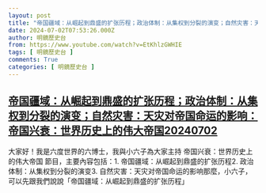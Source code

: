 ```yaml
---
layout: post
title: "帝国疆域：从崛起到鼎盛的扩张历程；政治体制：从集权到分裂的演变；自然灾害：天灾对帝国命运的影响：帝国兴衰：世界历史上的伟大帝国20240702"
date: 2024-07-02T07:53:26.000Z
author: 明鏡歷史台
from: https://www.youtube.com/watch?v=EtKhlzGWHIE
tags: [ 明鏡歷史台 ]
comments: True
categories: [ 明鏡歷史台 ]
---
```

<!--1719906806000-->
[帝国疆域：从崛起到鼎盛的扩张历程；政治体制：从集权到分裂的演变；自然灾害：天灾对帝国命运的影响：帝国兴衰：世界历史上的伟大帝国20240702](https://www.youtube.com/watch?v=EtKhlzGWHIE)
------

<div>
大家好！我是六度世界的六博士，我與小六子為大家主持 帝国兴衰：世界历史上的伟大帝国 節目，主要內容包括：1. 帝国疆域：从崛起到鼎盛的扩张历程2. 政治体制：从集权到分裂的演变3. 自然灾害：天灾对帝国命运的影响那麼，小六子，可以先跟我們說說「帝国疆域：从崛起到鼎盛的扩张历程」
</div>
